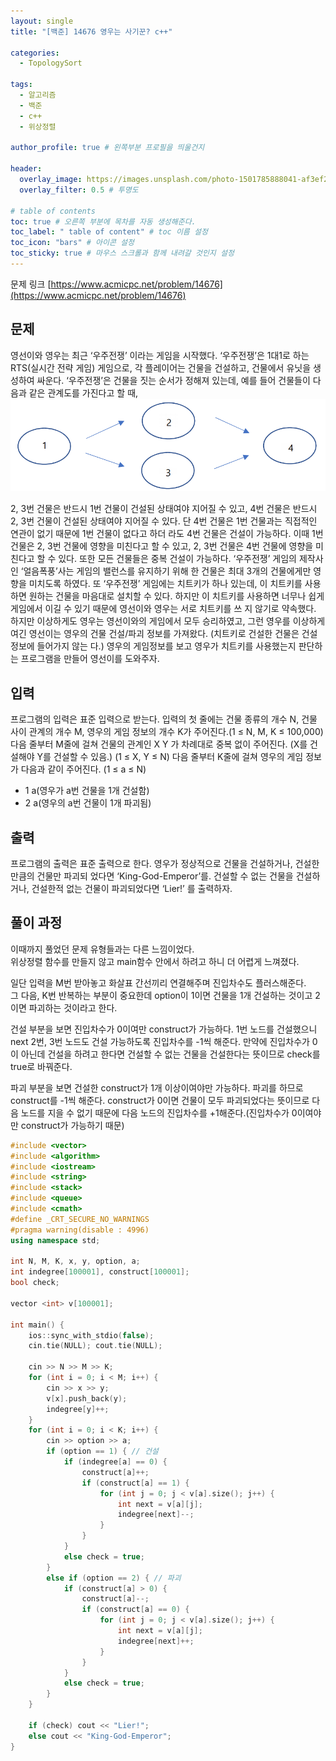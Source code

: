 ```yaml
---
layout: single
title: "[백준] 14676 영우는 사기꾼? c++"

categories:
  - TopologySort

tags:
  - 알고리즘
  - 백준
  - c++
  - 위상정렬

author_profile: true # 왼쪽부분 프로필을 띄울건지

header:
  overlay_image: https://images.unsplash.com/photo-1501785888041-af3ef285b470?ixlib=rb-1.2.1&ixid=eyJhcHBfaWQiOjEyMDd9&auto=format&fit=crop&w=1350&q=80
  overlay_filter: 0.5 # 투명도

# table of contents
toc: true # 오른쪽 부분에 목차를 자동 생성해준다.
toc_label: " table of content" # toc 이름 설정
toc_icon: "bars" # 아이콘 설정
toc_sticky: true # 마우스 스크롤과 함께 내려갈 것인지 설정
---
```


문제 링크 [https://www.acmicpc.net/problem/14676](https://www.acmicpc.net/problem/14676)

## 문제

영선이와 영우는 최근 ‘우주전쟁’ 이라는 게임을 시작했다. ‘우주전쟁’은 1대1로 하는 RTS(실시간 전략 게임) 게임으로, 각 플레이어는 건물을 건설하고, 건물에서 유닛을 생성하여 싸운다. ‘우주전쟁’은 건물을 짓는 순서가 정해져 있는데, 예를 들어 건물들이 다음과 같은 관계도를 가진다고 할 때,
![14676](../../../images/baekjoon/14676.png)

2, 3번 건물은 반드시 1번 건물이 건설된 상태여야 지어질 수 있고, 4번 건물은 반드시 2, 3번 건물이 건설된 상태여야 지어질 수 있다. 단 4번 건물은 1번 건물과는 직접적인 연관이 없기 때문에 1번 건물이 없다고 하더 라도 4번 건물은 건설이 가능하다. 이때 1번 건물은 2, 3번 건물에 영향을 미친다고 할 수 있고, 2, 3번 건물은 4번 건물에 영향을 미친다고 할 수 있다. 또한 모든 건물들은 중복 건설이 가능하다. ‘우주전쟁’ 게임의 제작사 인 ‘얼음폭풍’사는 게임의 밸런스를 유지하기 위해 한 건물은 최대 3개의 건물에게만 영향을 미치도록 하였다. 또 ‘우주전쟁’ 게임에는 치트키가 하나 있는데, 이 치트키를 사용하면 원하는 건물을 마음대로 설치할 수 있다. 하지만 이 치트키를 사용하면 너무나 쉽게 게임에서 이길 수 있기 때문에 영선이와 영우는 서로 치트키를 쓰 지 않기로 약속했다. 하지만 이상하게도 영우는 영선이와의 게임에서 모두 승리하였고, 그런 영우를 이상하게 여긴 영선이는 영우의 건물 건설/파괴 정보를 가져왔다. (치트키로 건설한 건물은 건설 정보에 들어가지 않는 다.) 영우의 게임정보를 보고 영우가 치트키를 사용했는지 판단하는 프로그램을 만들어 영선이를 도와주자.

## 입력

프로그램의 입력은 표준 입력으로 받는다. 입력의 첫 줄에는 건물 종류의 개수 N, 건물 사이 관계의 개수 M, 영우의 게임 정보의 개수 K가 주어진다.(1 ≤ N, M, K ≤ 100,000) 다음 줄부터 M줄에 걸쳐 건물의 관계인 X Y 가 차례대로 중복 없이 주어진다. (X를 건설해야 Y를 건설할 수 있음.) (1 ≤ X, Y ≤ N) 다음 줄부터 K줄에 걸쳐 영우의 게임 정보가 다음과 같이 주어진다. (1 ≤ a ≤ N)

- 1 a(영우가 a번 건물을 1개 건설함)
- 2 a(영우의 a번 건물이 1개 파괴됨)

## 출력

프로그램의 출력은 표준 출력으로 한다. 영우가 정상적으로 건물을 건설하거나, 건설한 만큼의 건물만 파괴되 었다면 ‘King-God-Emperor’를. 건설할 수 없는 건물을 건설하거나, 건설한적 없는 건물이 파괴되었다면 ‘Lier!’ 를 출력하자.

## 풀이 과정

이때까지 풀었던 문제 유형들과는 다른 느낌이었다.  
위상정렬 함수를 만들지 않고 main함수 안에서 하려고 하니 더 어렵게 느껴졌다.

일단 입력을 M번 받아놓고 화살표 간선끼리 연결해주며 진입차수도 플러스해준다.  
그 다음, K번 반복하는 부분이 중요한데 option이 1이면 건물을 1개 건설하는 것이고 2이면 파괴하는 것이라고 한다.

건설 부분을 보면 진입차수가 0이여만 construct가 가능하다. 1번 노드를 건설했으니 next 2번, 3번 노드도 건설 가능하도록 진입차수를 -1씩 해준다. 만약에 진입차수가 0이 아닌데 건설을 하려고 한다면 건설할 수 없는 건물을 건설한다는 뜻이므로 check를 true로 바꿔준다.

파괴 부분을 보면 건설한 construct가 1개 이상이여야만 가능하다. 파괴를 하므로 construct를 -1씩 해준다. construct가 0이면 건물이 모두 파괴되었다는 뜻이므로 다음 노드를 지을 수 없기 때문에 다음 노드의 진입차수를 +1해준다.(진입차수가 0이여야만 construct가 가능하기 때문)

```c++
#include <vector>
#include <algorithm>
#include <iostream>
#include <string>
#include <stack>
#include <queue>
#include <cmath>
#define _CRT_SECURE_NO_WARNINGS
#pragma warning(disable : 4996)
using namespace std;

int N, M, K, x, y, option, a;
int indegree[100001], construct[100001];
bool check;

vector <int> v[100001];

int main() {
	ios::sync_with_stdio(false);
	cin.tie(NULL); cout.tie(NULL);

	cin >> N >> M >> K;
	for (int i = 0; i < M; i++) {
		cin >> x >> y;
		v[x].push_back(y);
		indegree[y]++;
	}
	for (int i = 0; i < K; i++) {
		cin >> option >> a;
		if (option == 1) { // 건설
			if (indegree[a] == 0) {
				construct[a]++;
				if (construct[a] == 1) {
					for (int j = 0; j < v[a].size(); j++) {
						int next = v[a][j];
						indegree[next]--;
					}
				}
			}
			else check = true;
		}
		else if (option == 2) { // 파괴
			if (construct[a] > 0) {
				construct[a]--;
				if (construct[a] == 0) {
					for (int j = 0; j < v[a].size(); j++) {
						int next = v[a][j];
						indegree[next]++;
					}
				}
			}
			else check = true;
		}
	}

	if (check) cout << "Lier!";
	else cout << "King-God-Emperor";
}
```
